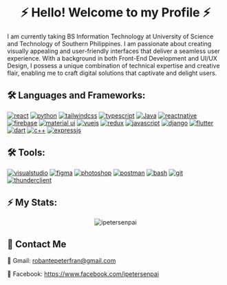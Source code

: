 <h1 align="center">⚡️ Hello! Welcome to my Profile ⚡️</h1>

I am currently taking BS Information Technology at University of Science and Technology of Southern Philippines. I am passionate about creating visually appealing and user-friendly interfaces that deliver a seamless user experience. With a background in both Front-End Development and UI/UX Design, I possess a unique combination of technical expertise and creative flair, enabling me to craft digital solutions that captivate and delight users.

## 🛠 Languages and Frameworks:
[![react](https://img.shields.io/badge/react-01defe?style=for-the-badge&logo=react&logoColor=white)](https://react.dev/)
[![python](https://img.shields.io/badge/python-e9b500?style=for-the-badge&logo=python&logoColor=white)](https://www.python.org)
[![tailwindcss](https://img.shields.io/badge/tailwindcss-1ae5c6?style=for-the-badge&logo=tailwindcss&logoColor=white)](https://tailwindcomponents.com/)
[![typescript](https://img.shields.io/badge/typescript-1DA1F2?style=for-the-badge&logo=typescript&logoColor=white)](https://www.typescriptlang.org/)
[![Java](https://img.shields.io/badge/☕_Java-d22d52?style=for-the-badge&logo=java&logoColor=white)](https://www.java.com)
[![reactnative](https://img.shields.io/badge/react_native-01defe?style=for-the-badge&logo=react&logoColor=white)](https://reactnative.dev)
[![firebase](https://img.shields.io/badge/firebase-fc8303?style=for-the-badge&logo=firebase&logoColor=white)](https://firebase.google.com/)
[![material ui](https://img.shields.io/badge/materalUI-0069ff?style=for-the-badge&logo=mui&logoColor=white)](https://mui.com/)
[![vuejs](https://img.shields.io/badge/V_vue.js-8bd346?style=for-the-badge&logo=vue&logoColor=white)](https://vuejs.org)
[![redux](https://img.shields.io/badge/redux-6528F7?style=for-the-badge&logo=redux&logoColor=white)](https://redux.js.org)
[![javascript](https://img.shields.io/badge/javascript-e9b500?style=for-the-badge&logo=javascript&logoColor=white)](https://www.javascript.com)
[![django](https://img.shields.io/badge/django-21de80?style=for-the-badge&logo=django&logoColor=white)](https://www.djangoproject.com)
[![flutter](https://img.shields.io/badge/flutter-4e21de?style=for-the-badge&logo=flutter&logoColor=white)](https://flutter.dev)
[![dart](https://img.shields.io/badge/dart-B64994?style=for-the-badge&logo=dart&logoColor=white)](https://dart.dev)
[![c++](https://img.shields.io/badge/c++-f9a52c?style=for-the-badge&logo=c++&logoColor=white)](https:c++.com)
[![expressjs](https://img.shields.io/badge/ex_express.js-ffffff?style=for-the-badge&logo=expressjs&logoColor=black)](https://expressjs.com/)

## 🛠 Tools:
[![visualstudio](https://img.shields.io/badge/visualstudio-184ee7?style=for-the-badge&logo=visualstudio&logoColor=white)](https://code.visualstudio.com)
[![figma](https://img.shields.io/badge/figma-cd3259?style=for-the-badge&logo=figma&logoColor=white)](https://www.figma.com)
[![photoshop](https://img.shields.io/badge/PS_photoshop-01defe?style=for-the-badge&logo=photoshop&logoColor=white)](https://www.adobe.com)
[![postman](https://img.shields.io/badge/postman-fc8303?style=for-the-badge&logo=postman&logoColor=white)](https://www.postman.com)
[![bash](https://img.shields.io/badge/❒_bash_Terminal-23b63f?style=for-the-badge&logo=bash&logoColor=white)](https://www.bash.dev)
[![git](https://img.shields.io/badge/git-ff7f00?style=for-the-badge&logo=git&logoColor=white)](https://git-scm.com/)
[![thunderclient](https://img.shields.io/badge/⚡_thunderclient-ad03b0?style=for-the-badge&logo=thunderclient&logoColor=white)](https://www.thunderclient.com/)

## 

## ⚡️ My Stats:
<div align="center">
<p><img align="center" src="https://github-readme-streak-stats.herokuapp.com/?user=ipetersenpai&theme=vision-friendly-dark" alt="ipetersenpai" /></p>
</div>

## 💼 Contact Me
📩 Gmail: robantepeterfran@gmail.com

📩 Facebook: https://www.facebook.com/ipetersenpai
